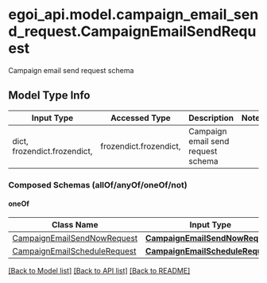 # egoi_api.model.campaign_email_send_request.CampaignEmailSendRequest

Campaign email send request schema

## Model Type Info
Input Type | Accessed Type | Description | Notes
------------ | ------------- | ------------- | -------------
dict, frozendict.frozendict,  | frozendict.frozendict,  | Campaign email send request schema | 

### Composed Schemas (allOf/anyOf/oneOf/not)
#### oneOf
Class Name | Input Type | Accessed Type | Description | Notes
------------- | ------------- | ------------- | ------------- | -------------
[CampaignEmailSendNowRequest](CampaignEmailSendNowRequest.md) | [**CampaignEmailSendNowRequest**](CampaignEmailSendNowRequest.md) | [**CampaignEmailSendNowRequest**](CampaignEmailSendNowRequest.md) |  | 
[CampaignEmailScheduleRequest](CampaignEmailScheduleRequest.md) | [**CampaignEmailScheduleRequest**](CampaignEmailScheduleRequest.md) | [**CampaignEmailScheduleRequest**](CampaignEmailScheduleRequest.md) |  | 

[[Back to Model list]](../../README.md#documentation-for-models) [[Back to API list]](../../README.md#documentation-for-api-endpoints) [[Back to README]](../../README.md)

